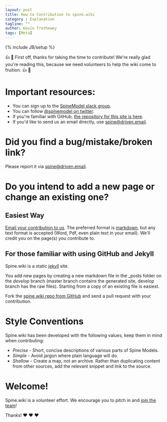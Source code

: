 ```yaml
---
layout: post
title: How to Contribution to spine.wiki
category : Explanation
tagline: ""
author: Kevin Trethewey
tags: [Meta]
---
```

{% include JB/setup %}

👍 🎉 First off, thanks for taking the time to contribute! We're really glad you're reading this, because we need volunteers to help the wiki come to fruition. 👍 🎉 

# Important resources:

* You can sign up to the [SpineModel slack group](https://spinemodel.slack.com/x-172600838673-172600869697/signup).
* You can follow [@spinemodel on twitter](http://www.twitter.com/spinemodel).
* If you're familiar with GitHub, [the repository for this site is here](https://github.com/SpineWiki/spinewiki.github.io).
* If you'd like to send us an email directly, use [spine@driven.email](mailto:spine@driven.email).

# Did you find a bug/mistake/broken link?

Please report it via [spine@driven.email](mailto:spine@driven.email).

# Do you intend to add a new page or change an existing one?

## Easiest Way
[Email your contribution to us](mailto:spine@driven.email). The preferred format is [markdown](https://github.com/adam-p/markdown-here/wiki/Markdown-Cheatsheet), but any text format is accepted (Word, Pdf, even plain text in your email). We'll credit you on the page(s) you contribute to.

## For those familiar with using GitHub and Jekyll
Spine.wiki is a static [jekyll](https://jekyllrb.com/) site.

You add new pages by creating a new markdown file in the _posts folder on the *develop* branch (master branch contains the generated site, develop branch has the raw files). Starting from a copy of an existing file is easiest. 

Fork the [spine.wiki repo from GitHub](https://github.com/SpineWiki/spinewiki.github.io) and send a pull request with your contribution. 

# Style Conventions
Spine.wiki has been developed with the following values, keep them in mind when contributing:

* *Precise* - Short, concise descriptions of various parts of Spine Models.
* *Simple* - Avoid jargon where plain language will do. 
* *Shallow* - Create a map, not an archive. Rather than duplicating content from other sources, add the relevant snippet and link to the source.

# Welcome!
Spine.wiki is a volunteer effort. We encourage you to pitch in and [join the team](https://spinemodel.slack.com/x-172600838673-172600869697/signup)!

Thanks! ❤️ ❤️ ❤️